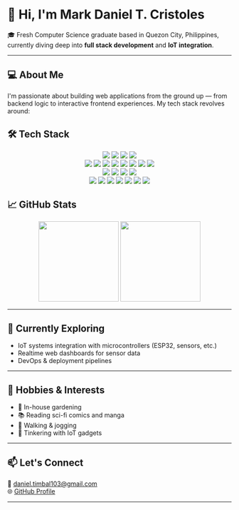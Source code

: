 # 👋 Hi, I'm Mark Daniel T. Cristoles

🎓 Fresh Computer Science graduate based in Quezon City, Philippines, currently diving deep into **full stack development** and **IoT integration**.

---

## 💻 About Me

I'm passionate about building web applications from the ground up — from backend logic to interactive frontend experiences. My tech stack revolves around:

## 🛠️ Tech Stack

<p align="center">
  <!-- Languages -->
  <img src="https://img.shields.io/badge/Python-333?style=flat&logo=python" />
  <img src="https://img.shields.io/badge/PHP-333?style=flat&logo=php" />
  <img src="https://img.shields.io/badge/CSS3-333?style=flat&logo=css3&logoColor=1572B6" />
  <img src="https://img.shields.io/badge/JavaScript-333?style=flat&logo=javascript" />
  <br/>

  <!-- Frameworks -->
  <img src="https://img.shields.io/badge/Laravel-333?style=flat&logo=laravel" />
  <img src="https://img.shields.io/badge/Laravel%20Filament-333?style=flat&logo=laravel" />
  <img src="https://img.shields.io/badge/Tailwind%20CSS-333?style=flat&logo=tailwind-css" />
  <img src="https://img.shields.io/badge/Alpine.js-333?style=flat&logo=alpine.js" />
  <img src="https://img.shields.io/badge/React-333?style=flat&logo=react" />
  <img src="https://img.shields.io/badge/Django-333?style=flat&logo=django" />
  <img src="https://img.shields.io/badge/Node.js-333?style=flat&logo=node.js" />
  <img src="https://img.shields.io/badge/Plotly%20Dash-333?style=flat&logo=plotly" />
  <br/>

  <!-- Databases -->
  <img src="https://img.shields.io/badge/MySQL-333?style=flat&logo=mysql" />
  <img src="https://img.shields.io/badge/MariaDB-333?style=flat&logo=mariadb" />
  <img src="https://img.shields.io/badge/PostgreSQL-333?style=flat&logo=postgresql" />
  <img src="https://img.shields.io/badge/MongoDB-333?style=flat&logo=mongodb" />
  <br/>

  <!-- Tools -->
  <img src="https://img.shields.io/badge/Git-333?style=flat&logo=git" />
  <img src="https://img.shields.io/badge/Docker-333?style=flat&logo=docker" />
  <img src="https://img.shields.io/badge/Nginx-333?style=flat&logo=nginx" />
  <img src="https://img.shields.io/badge/Ubuntu-333?style=flat&logo=ubuntu" />
  <img src="https://img.shields.io/badge/AWS%20EC2-333?style=flat&logo=amazonaws" />
  <img src="https://img.shields.io/badge/Digital%20Ocean-333?style=flat&logo=digitalocean" />
  <img src="https://img.shields.io/badge/VS%20Code-333?style=flat&logo=visual-studio-code" />
</p>


## 📈 GitHub Stats

<p align="center">
  <img src="https://github-readme-stats.vercel.app/api?username=Yuuugoo&show_icons=true&theme=radical" height="180" />
  <img src="https://github-readme-stats.vercel.app/api/top-langs/?username=Yuuugoo&layout=compact&theme=radical" height="180" />
</p>

---

## 🌱 Currently Exploring

- IoT systems integration with microcontrollers (ESP32, sensors, etc.)
- Realtime web dashboards for sensor data
- DevOps & deployment pipelines

---

## 🧘 Hobbies & Interests

- 🌱 In-house gardening  
- 📚 Reading sci-fi comics and manga  
- 🚶 Walking & jogging  
- 🤖 Tinkering with IoT gadgets

---

## 📫 Let's Connect

📧 daniel.timbal103@gmail.com  
🌐 [GitHub Profile](https://github.com/Yuuugoo)

---
